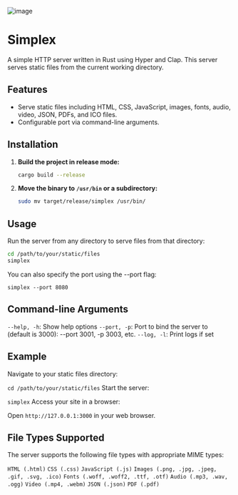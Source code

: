 ![image](https://github.com/ASoldo/simplex/assets/1175537/c6949858-3140-478e-bfee-73ce3783d391)

# Simplex

A simple HTTP server written in Rust using Hyper and Clap. This server serves static files from the current working directory.

## Features

- Serve static files including HTML, CSS, JavaScript, images, fonts, audio, video, JSON, PDFs, and ICO files.
- Configurable port via command-line arguments.

## Installation

1. **Build the project in release mode:**

   ```sh
   cargo build --release
   ```

2. **Move the binary to `/usr/bin` or a subdirectory:**

   ```sh
   sudo mv target/release/simplex /usr/bin/
   ```

## Usage

Run the server from any directory to serve files from that directory:

```sh
cd /path/to/your/static/files
simplex
```

You can also specify the port using the --port flag:

`simplex --port 8080`

## Command-line Arguments

`--help, -h`: Show help options
`--port, -p`: Port to bind the server to (default is 3000): --port 3001, -p 3003, etc.
`--log, -l`: Print logs if set

## Example

Navigate to your static files directory:

`cd /path/to/your/static/files`
Start the server:

`simplex`
Access your site in a browser:

Open `http://127.0.0.1:3000` in your web browser.

## File Types Supported

The server supports the following file types with appropriate MIME types:

`HTML (.html)`
`CSS (.css)`
`JavaScript (.js)`
`Images (.png, .jpg, .jpeg, .gif, .svg, .ico)`
`Fonts (.woff, .woff2, .ttf, .otf)`
`Audio (.mp3, .wav, .ogg)`
`Video (.mp4, .webm)`
`JSON (.json)`
`PDF (.pdf)`
